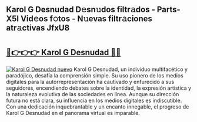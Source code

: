 ## Karol G Desnudad D𝚎sn𝚞dos filtr𝚊dos - Parts-X5I Vid𝚎os f𝚘tos - N𝚞evas filtr𝚊ciones atr𝚊ctivas JfxU8

# <h2><a href="http://mb8qz2.tromn.icu/?c=Karol+G+Desnudad">🔗👉👉👉 Karol G Desnudad 🔗🔗</a></h2>

[![Karol G Desnudad nuevo](https://i.imgur.com/pEAQMta.gif)](http://mb8qz2.tromn.icu/?c=Karol+G+Desnudad)
Karol G Desnudad, un individuo multifacético y paradójico, desafía la comprensión simple. Su uso pionero de los medios digitales para la autorrepresentación ha cautivado y enfurecido a sus seguidores, encendiendo debates sobre la identidad, la expresión artística y la naturaleza evolutiva de las sociedades en línea. Aunque su dirección futura no está clara, su influencia en los medios digitales es indiscutible. Con una dedicación inquebrantable y un encanto innegable, el progreso de Karol G Desnudad en el panorama virtual es imparable.
